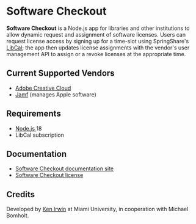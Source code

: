 # Software Checkout

**Software Checkout** is a Node.js app for libraries and other institutions to allow dynamic request and assignment of software licenses. Users can request license access by signing up for a time-slot using SpringShare's [LibCal](https://www.springshare.com/libcal/); the app then updates license assignments with the vendor's user management API to assign or a revoke licenses at the appropriate time.

## Current Supported Vendors

- [Adobe Creative Cloud](https://www.adobe.com/creativecloud.html)
- [Jamf](https://www.jamf.com/) (manages Apple software)

## Requirements

- [Node.js ](https://nodejs.org/en/about)18
- LibCal subscription

## Documentation

- [Software Checkout documentation site](https://miamiohlib.gitbook.io/software-checkout/)
- [Software Checkout license](https://github.com/Miamiohlibs/SoftwareCheckout2/blob/main/LICENSE)

## Credits

Developed by [Ken Irwin](irwinkr@miamioh.edu) at Miami University, in cooperation with Michael Bomholt.
